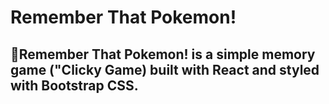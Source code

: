 # Remember That Pokemon!

## 💭Remember That Pokemon! is a simple memory game ("Clicky Game) built with React and styled with Bootstrap CSS.
